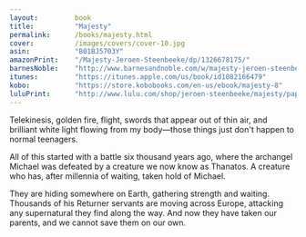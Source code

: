 ```yaml
---
layout:         book
title:          "Majesty"
permalink:      /books/majesty.html
cover:          /images/covers/cover-10.jpg
asin:           "B01BJ5703Y"
amazonPrint:    "/Majesty-Jeroen-Steenbeeke/dp/1326678175/"
barnesNoble:    "http://www.barnesandnoble.com/w/majesty-jeroen-steenbeeke/1123383495"
itunes:         "https://itunes.apple.com/us/book/id1082166479"
kobo:           "https://store.kobobooks.com/en-us/ebook/majesty-8"
luluPrint:      "http://www.lulu.com/shop/jeroen-steenbeeke/majesty/paperback/product-22560306.html"
---
```


Telekinesis, golden fire, flight, swords that appear out of thin air, and brilliant white light flowing from my body&#x2014;those things just don't happen to normal teenagers.

All of this started with a battle six thousand years ago, where the archangel Michael was defeated by a creature we now know as Thanatos. A creature who has, after millennia of waiting, taken hold of Michael.

They are hiding somewhere on Earth, gathering strength and waiting. Thousands of his Returner servants are moving across Europe, attacking any supernatural they find along the way. And now they have taken our parents, and we cannot save them on our own.



